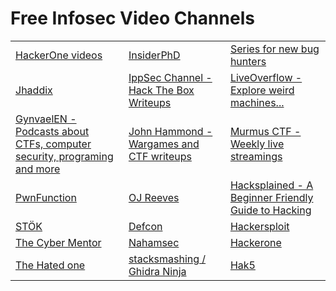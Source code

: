 # Free Infosec Video Channels
| | | |
| - | - | - |
| [HackerOne videos](https://www.hacker101.com/videos)  | [InsiderPhD](https://www.youtube.com/c/InsiderPhD)  | [Series for new bug hunters](https://www.youtube.com/playlist?list=PLbyncTkpno5FAC0DJYuJrEqHSMdudEffw) | 
[Jhaddix](https://www.youtube.com/c/jhaddix) | [IppSec Channel - Hack The Box Writeups](https://www.youtube.com/channel/UCa6eh7gCkpPo5XXUDfygQQA) | [LiveOverflow - Explore weird machines...](https://www.youtube.com/channel/UClcE-kVhqyiHCcjYwcpfj9w) | 
[GynvaelEN - Podcasts about CTFs, computer security, programing and more](https://www.youtube.com/channel/UCCkVMojdBWS-JtH7TliWkVg) | [John Hammond - Wargames and CTF writeups](https://www.youtube.com/channel/UCVeW9qkBjo3zosnqUbG7CFw) | [Murmus CTF - Weekly live streamings](https://www.youtube.com/channel/UCUB9vOGEUpw7IKJRoR4PK-A) |
[PwnFunction](https://www.youtube.com/channel/UCW6MNdOsqv2E9AjQkv9we7A) | [OJ Reeves](https://www.youtube.com/channel/UCz2aqRQWMhJ4wcJq3XneqRg) | [Hacksplained - A Beginner Friendly Guide to Hacking](https://www.youtube.com/c/hacksplained) | 
[STÖK](https://www.youtube.com/c/STOKfredrik) | [Defcon](https://www.youtube.com/user/DEFCONConference) | [Hackersploit](https://www.youtube.com/channel/UC0ZTPkdxlAKf-V33tqXwi3Q) | 
[The Cyber Mentor](https://www.youtube.com/channel/UC0ArlFuFYMpEewyRBzdLHiw) | [Nahamsec](https://www.youtube.com/c/Nahamsec) | [Hackerone](https://www.youtube.com/channel/UCsgzmECky2Q9lQMWzDwMhYw) |
[The Hated one](https://www.youtube.com/channel/UCjr2bPAyPV7t35MvcgT3W8Q) | [stacksmashing / Ghidra Ninja](https://www.youtube.com/channel/UC3S8vxwRfqLBdIhgRlDRVzw) | [Hak5](https://www.youtube.com/channel/UC3s0BtrBJpwNDaflRSoiieQ)
